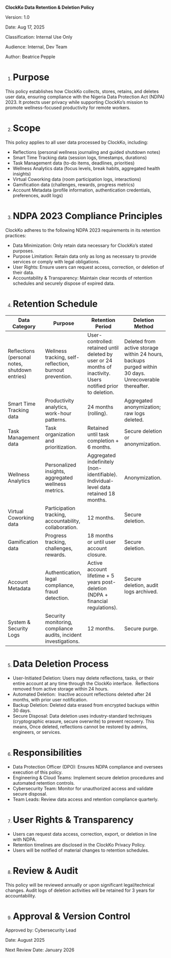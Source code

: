 **ClockKo Data Retention & Deletion Policy**

Version: 1.0

Date: Aug 17, 2025

Classification: Internal Use Only

Audience: Internal, Dev Team

Author: Beatrice Pepple

1.  # Purpose 

This policy establishes how ClockKo collects, stores, retains, and deletes user data, ensuring compliance with the Nigeria Data Protection Act (NDPA) 2023. It protects user privacy while supporting ClockKo’s mission to promote wellness-focused productivity for remote workers.

2.  # Scope 

This policy applies to all user data processed by ClockKo, including:

- Reflections (personal wellness journaling and guided shutdown notes)
- Smart Time Tracking data (session logs, timestamps, durations)
- Task Management data (to-do items, deadlines, priorities)
- Wellness Analytics data (focus levels, break habits, aggregated health insights)
- Virtual Coworking data (room participation logs, interactions)
- Gamification data (challenges, rewards, progress metrics)
- Account Metadata (profile information, authentication credentials, preferences, audit logs)

3.  # NDPA 2023 Compliance Principles

ClockKo adheres to the following NDPA 2023 requirements in its retention practices:

- Data Minimization: Only retain data necessary for ClockKo’s stated purposes.
- Purpose Limitation: Retain data only as long as necessary to provide services or comply with legal obligations.
- User Rights: Ensure users can request access, correction, or deletion of their data.
- Accountability & Transparency: Maintain clear records of retention schedules and securely dispose of expired data.

4.  # Retention Schedule

| Data Category                                  | Purpose                                                          | Retention Period                                                                                              | Deletion Method                                                                                       |
| ---------------------------------------------- | ---------------------------------------------------------------- | ------------------------------------------------------------------------------------------------------------- | ----------------------------------------------------------------------------------------------------- |
| Reflections (personal notes, shutdown entries) | Wellness tracking, self-reflection, burnout prevention.          | User-controlled: retained until deleted by user or 24 months of inactivity. Users notified prior to deletion. | Deleted from active storage within 24 hours, backups purged within 30 days. Unrecoverable thereafter. |
| Smart Time Tracking data                       | Productivity analytics, work-hour patterns.                      | 24 months (rolling).                                                                                          | Aggregated anonymization; raw logs deleted.                                                           |
| Task Management data                           | Task organization and prioritization.                            | Retained until task completion + 6 months.                                                                    | Secure deletion or anonymization.                                                                     |
| Wellness Analytics                             | Personalized insights, aggregated wellness metrics.              | Aggregated indefinitely (non-identifiable). Individual-level data retained 18 months.                         | Anonymization.                                                                                        |
| Virtual Coworking data                         | Participation tracking, accountability, collaboration.           | 12 months.                                                                                                    | Secure deletion.                                                                                      |
| Gamification data                              | Progress tracking, challenges, rewards.                          | 18 months or until user account closure.                                                                      | Secure deletion.                                                                                      |
| Account Metadata                               | Authentication, legal compliance, fraud detection.               | Active account lifetime + 5 years post-deletion (NDPA + financial regulations).                               | Secure deletion, audit logs archived.                                                                 |
| System & Security Logs                         | Security monitoring, compliance audits, incident investigations. | 12 months.                                                                                                    | Secure purge.                                                                                         |

5.  # Data Deletion Process

- User-Initiated Deletion: Users may delete reflections, tasks, or their entire account at any time through the ClockKo interface.  Reflections removed from active storage within 24 hours.
- Automated Deletion:  Inactive account reflections deleted after 24 months, with prior user notification.
- Backup Deletion: Deleted data erased from encrypted backups within 30 days.
- Secure Disposal: Data deletion uses industry-standard techniques (cryptographic erasure, secure overwrite) to prevent recovery. This means, Once deleted, reflections cannot be restored by admins, engineers, or services.

6.  # Responsibilities

- Data Protection Officer (DPO): Ensures NDPA compliance and oversees execution of this policy.
- Engineering & Cloud Teams: Implement secure deletion procedures and automated retention controls.
- Cybersecurity Team: Monitor for unauthorized access and validate secure disposal.
- Team Leads: Review data access and retention compliance quarterly.

7.  # User Rights & Transparency

- Users can request data access, correction, export, or deletion in line with NDPA.
- Retention timelines are disclosed in the ClockKo Privacy Policy.
- Users will be notified of material changes to retention schedules.

8.  # Review & Audit

This policy will be reviewed annually or upon significant legal/technical changes. Audit logs of deletion activities will be retained for 3 years for accountability.

9.  # Approval & Version Control

Approved by: Cybersecurity Lead

Date: August 2025

Next Review Date: January 2026
